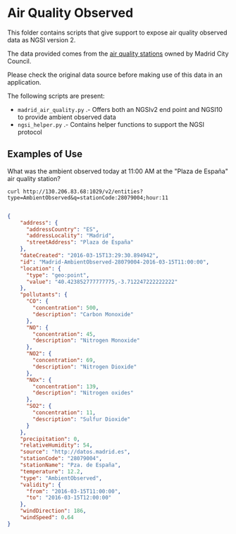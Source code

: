 # Air Quality Observed

This folder contains scripts that give support to expose air quality observed data as NGSI version 2.

The data provided comes from the [air quality stations](../PointOfInterest/AirQualityStation) owned by Madrid City Council.

Please check the original data source before making use of this data in an application. 

The following scripts are present:

* `madrid_air_quality.py` .- Offers both an NGSIv2 end point and NGSI10 to provide ambient observed data
* `ngsi_helper.py` .- Contains helper functions to support the NGSI protocol

## Examples of Use

What was the ambient observed today at 11:00 AM at the "Plaza de España" air quality station?

```
curl http://130.206.83.68:1029/v2/entities?type=AmbientObserved&q=stationCode:28079004;hour:11
```

```json

{
    "address": {
      "addressCountry": "ES",
      "addressLocality": "Madrid",
      "streetAddress": "Plaza de España"
    },
    "dateCreated": "2016-03-15T13:29:30.894942",
    "id": "Madrid-AmbientObserved-28079004-2016-03-15T11:00:00",
    "location": {
      "type": "geo:point",
      "value": "40.423852777777775,-3.712247222222222"
    },
    "pollutants": {
      "CO": {
        "concentration": 500,
        "description": "Carbon Monoxide"
      },
      "NO": {
        "concentration": 45,
        "description": "Nitrogen Monoxide"
      },
      "NO2": {
        "concentration": 69,
        "description": "Nitrogen Dioxide"
      },
      "NOx": {
        "concentration": 139,
        "description": "Nitrogen oxides"
      },
      "SO2": {
        "concentration": 11,
        "description": "Sulfur Dioxide"
      }
    },
    "precipitation": 0,
    "relativeHumidity": 54,
    "source": "http://datos.madrid.es",
    "stationCode": "28079004",
    "stationName": "Pza. de España",
    "temperature": 12.2,
    "type": "AmbientObserved",
    "validity": {
      "from": "2016-03-15T11:00:00",
      "to": "2016-03-15T12:00:00"
    },
    "windDirection": 186,
    "windSpeed": 0.64
}

```
